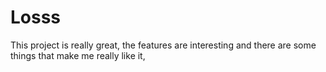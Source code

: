 # Losss
This project is really great, the features are interesting and there are some things that make me really like it,
